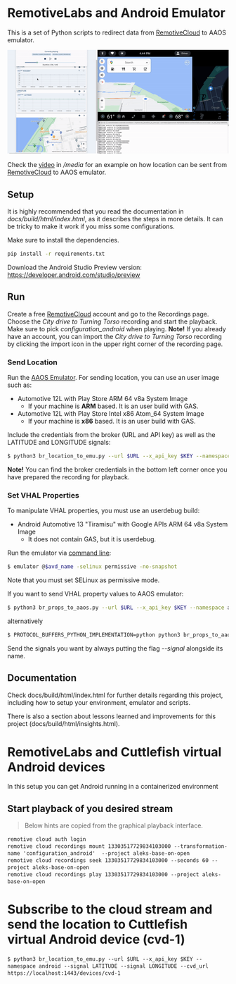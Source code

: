 # RemotiveLabs and Android Emulator

This is a set of Python scripts to redirect data from [RemotiveCloud](https://cloud.remotivelabs.com/) to AAOS emulator.

![Example](docs/source/example.gif)

Check the [video](media/video_example_location_broker_to_emu_720.mov) in */media* for an example on how location can be sent from [RemotiveCloud](https://cloud.remotivelabs.com/)
to AAOS emulator.

## Setup

It is highly recommended that you read the documentation in *docs/build/html/index.html*,
as it describes the steps in more details. It can be tricky to make it work if you miss
some configurations.

Make sure to install the dependencies.

```bash
pip install -r requirements.txt
```

Download the Android Studio Preview version:
https://developer.android.com/studio/preview

## Run

Create a free [RemotiveCloud](https://cloud.remotivelabs.com/) account and go to the Recordings page. Choose the _City drive to Turning Torso_ recording and start the playback. Make sure to pick _configuration_android_ when playing. 
**Note!** If you already have an account, you can import the _City drive to Turning Torso_ recording by clicking the import icon in the upper right corner of the recording page. 

### Send Location

Run the [AAOS Emulator](https://developer.android.com/studio/run/managing-avds).
For sending location, you can use an user image such as:
* Automotive 12L with Play Store ARM 64 v8a System Image
    * If your machine is **ARM** based. It is an user build with GAS.
* Automotive 12L with Play Store Intel x86 Atom_64 System Image
    * If your machine is **x86** based. It is an user build with GAS.


Include the credentials from the broker (URL and API key) as well as the LATITUDE and LONGITUDE signals:
```bash
$ python3 br_location_to_emu.py --url $URL --x_api_key $KEY --namespace android --signal LATITUDE --signal LONGITUDE
```
**Note!** You can find the broker credentials in the bottom left corner once you have prepared the recording for playback.

### Set VHAL Properties
To manipulate VHAL properties, you must use an userdebug build:
* Android Automotive 13 "Tiramisu" with Google APIs ARM 64 v8a System Image
    * It does not contain GAS, but it is userdebug.

Run the emulator via [command line](https://developer.android.com/studio/run/emulator-commandline):
```bash
$ emulator @$avd_name -selinux permissive -no-snapshot
```
Note that you must set SELinux as permissive mode.

If you want to send VHAL property values to AAOS emulator:
```bash
$ python3 br_props_to_aaos.py --url $URL --x_api_key $KEY --namespace android --signal $SIGNAL
```
alternatively
```bash
$ PROTOCOL_BUFFERS_PYTHON_IMPLEMENTATION=python python3 br_props_to_aaos.py --url $URL --x_api_key $KEY --namespace android --signal $SIGNAL
```
Send the signals you want by always putting the flag *--signal* alongside its name.

## Documentation
Check docs/build/html/index.html for further details regarding this project, including how to setup
your environment, emulator and scripts. 

There is also a section about lessons learned and improvements for this project (docs/build/html/insights.html).

# RemotiveLabs and Cuttlefish virtual Android devices
In this setup you can get Android running in a containerized environment

## Start playback of you desired stream

> Below hints are copied from the graphical playback interface.
```
remotive cloud auth login
remotive cloud recordings mount 13303517729834103000 --transformation-name 'configuration_android'  --project aleks-base-on-open
remotive cloud recordings seek 13303517729834103000 --seconds 60 --project aleks-base-on-open
remotive cloud recordings play 13303517729834103000 --project aleks-base-on-open
```

# Subscribe to the cloud stream and send the location to Cuttlefish virtual Android device (cvd-1)
```
$ python3 br_location_to_emu.py --url $URL --x_api_key $KEY --namespace android --signal LATITUDE --signal LONGITUDE --cvd_url https://localhost:1443/devices/cvd-1
```

